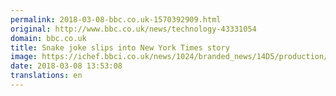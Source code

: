 ```yaml
---
permalink: 2018-03-08-bbc.co.uk-1570392909.html
original: http://www.bbc.co.uk/news/technology-43331054
domain: bbc.co.uk
title: Snake joke slips into New York Times story
image: https://ichef.bbci.co.uk/news/1024/branded_news/14D5/production/_100333350_gettyimages-585196598.jpg
date: 2018-03-08 13:53:08
translations: en
---
```


